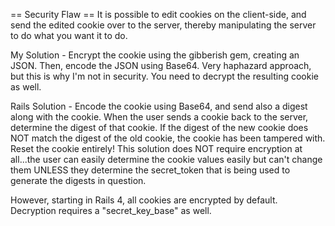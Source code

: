 == Security Flaw ==
It is possible to edit cookies on the client-side, and send the edited cookie over to the server, thereby manipulating the server to do what you want it to do.

My Solution - Encrypt the cookie using the gibberish gem, creating an JSON. Then, encode the JSON using Base64. Very haphazard approach, but this is why I'm not in security. You need to decrypt the resulting cookie as well.

Rails Solution - Encode the cookie using Base64, and send also a digest along with the cookie. When the user sends a cookie back to the server, determine the digest of that cookie. If the digest of the new cookie does NOT match the digest of the old cookie, the cookie has been tampered with. Reset the cookie entirely! This solution does NOT require encryption at all...the user can easily determine the cookie values easily but can't change them UNLESS they determine the secret_token that is being used to generate the digests in question.

However, starting in Rails 4, all cookies are encrypted by default. Decryption requires a "secret_key_base" as well.